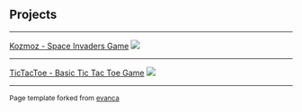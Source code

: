 ## Projects

---

[Kozmoz - Space Invaders Game](/sample_page2)
<img src="https://i.imgur.com/FEw161J.gif?noredirect"/>

---

[TicTacToe - Basic Tic Tac Toe Game](/sample_page)
<img src="https://miro.medium.com/max/2400/1*hVbUfzgUGmaXfQ69U4t1wg.gif "/>

---

<p style="font-size:12px">Page template forked from <a href="https://github.com/evanca/quick-portfolio">evanca</a></p>
<!-- Remove above link if you don't want to attibute -->
